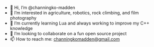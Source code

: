 - 👋 Hi, I’m @channingko-madden
- 👀 I’m interested in agriculture, robotics, rock climbing, and film photography
- 🌱 I’m currently learning Lua and always working to improve my C++ knowledge
- 💞️ I’m looking to collaborate on a fun open source project
- 📫 How to reach me: channingkomadden@gmail.com

<!---
channingko-madden/channingko-madden is a ✨ special ✨ repository because its `README.md` (this file) appears on your GitHub profile.
You can click the Preview link to take a look at your changes.
--->
